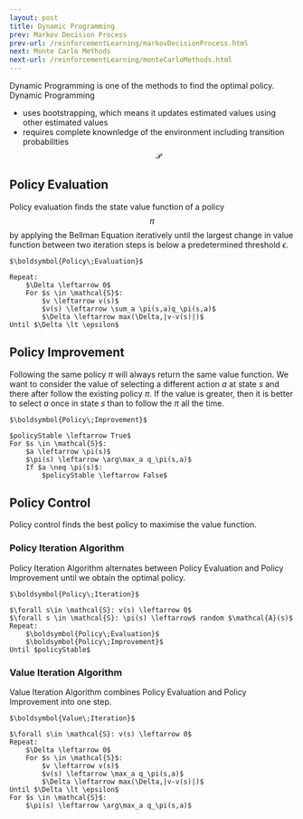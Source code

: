 ```yaml
---
layout: post
title: Dynamic Programming
prev: Markov Decision Process
prev-url: /reinforcementLearning/markovDecisionProcess.html
next: Monte Carlo Methods
next-url: /reinforcementLearning/monteCarloMethods.html
---
```

Dynamic Programming is one of the methods to find the optimal policy. Dynamic Programming
* uses bootstrapping, which means it updates estimated values using other estimated values
* requires complete knownledge of the environment including transition probabilities $$\mathcal{P}$$

## Policy Evaluation
Policy evaluation finds the state value function of a policy $$\pi$$ by applying the Bellman Equation iteratively until the largest change in value function between two iteration steps is below a predetermined threshold $\epsilon$.
```
$\boldsymbol{Policy\;Evaluation}$

Repeat:
	$\Delta \leftarrow 0$
	For $s \in \mathcal{S}$:
		$v \leftarrow v(s)$
		$v(s) \leftarrow \sum_a \pi(s,a)q_\pi(s,a)$
		$\Delta \leftarrow max(\Delta,|v-v(s)|)$
Until $\Delta \lt \epsilon$
```
## Policy Improvement
Following the same policy $\pi$ will always return the same value function. We want to consider the value of selecting a different action $a$ at state $s$ and there after follow the existing policy $\pi$. If the value is greater, then it is better to select $a$ once in state $s$ than to follow the $\pi$ all the time. 
```
$\boldsymbol{Policy\;Improvement}$

$policyStable \leftarrow True$
For $s \in \mathcal{S}$:
	$a \leftarrow \pi(s)$
	$\pi(s) \leftarrow \arg\max_a q_\pi(s,a)$
	If $a \neq \pi(s)$:
		$policyStable \leftarrow False$
```
## Policy Control
Policy control finds the best policy to maximise the value function.
### Policy Iteration Algorithm
Policy Iteration Algorithm alternates between Policy Evaluation and Policy Improvement until we obtain the optimal policy.
```
$\boldsymbol{Policy\;Iteration}$

$\forall s\in \mathcal{S}: v(s) \leftarrow 0$
$\forall s \in \mathcal{S}: \pi(s) \leftarrow$ random $\mathcal{A}(s)$
Repeat:
	$\boldsymbol{Policy\;Evaluation}$
	$\boldsymbol{Policy\;Improvement}$
Until $policyStable$
```
### Value Iteration Algorithm
Value Iteration Algorithm combines Policy Evaluation and Policy Improvement into one step.
```
$\boldsymbol{Value\;Iteration}$

$\forall s\in \mathcal{S}: v(s) \leftarrow 0$
Repeat:
	$\Delta \leftarrow 0$
	For $s \in \mathcal{S}$:
		$v \leftarrow v(s)$
		$v(s) \leftarrow \max_a q_\pi(s,a)$
		$\Delta \leftarrow max(\Delta,|v-v(s)|)$
Until $\Delta \lt \epsilon$
For $s \in \mathcal{S}$:
	$\pi(s) \leftarrow \arg\max_a q_\pi(s,a)$
```